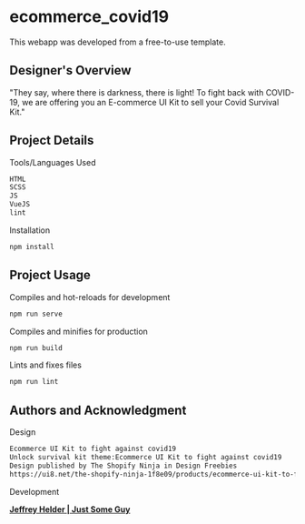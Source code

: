 # ecommerce_covid19
This webapp was developed from a free-to-use template.

## Designer's Overview
"They say, where there is darkness, there is light! 
To fight back with COVID-19, we are offering you an E-commerce UI Kit to sell your Covid Survival Kit."

## Project Details
Tools/Languages Used
```bash
HTML
SCSS
JS
VueJS
lint
```
Installation
```bash
npm install
```
## Project Usage
Compiles and hot-reloads for development
```bash
npm run serve
```
Compiles and minifies for production
```bash
npm run build
```
Lints and fixes files
```bash
npm run lint
```

## Authors and Acknowledgment
Design
```bash
Ecommerce UI Kit to fight against covid19
Unlock survival kit theme:Ecommerce UI Kit to fight against covid19
Design published by The Shopify Ninja in Design Freebies
https://ui8.net/the-shopify-ninja-1f8e09/products/ecommerce-ui-kit-to-fight-against-covid19
```
Development

[**Jeffrey Helder | Just Some Guy**](http://www.jeffreyhelder.com/)